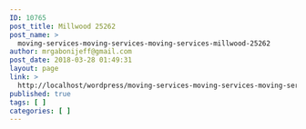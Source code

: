 ```yaml
---
ID: 10765
post_title: Millwood 25262
post_name: >
  moving-services-moving-services-moving-services-millwood-25262
author: mrgabonijeff@gmail.com
post_date: 2018-03-28 01:49:31
layout: page
link: >
  http://localhost/wordpress/moving-services-moving-services-moving-services-millwood-25262/
published: true
tags: [ ]
categories: [ ]
---
```

